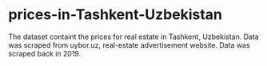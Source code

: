 # prices-in-Tashkent-Uzbekistan
The dataset containt the prices for real estate in Tashkent, Uzbekistan. Data was scraped from uybor.uz, real-estate advertisement website. Data was scraped back in 2019.
